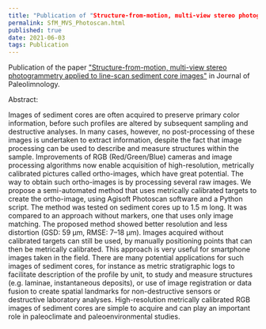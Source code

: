 ```yaml
---
title: "Publication of "Structure-from-motion, multi-view stereo photogrammetry applied to line-scan sediment core images")"
permalink: SfM_MVS_Photoscan.html
published: true
date: 2021-06-03
tags: Publication
---
```


Publication of the paper <a href="https://link.springer.com/article/10.1007/s10933-021-00204-x">"Structure-from-motion, multi-view stereo photogrammetry applied to line-scan sediment core images"</a> in Journal of Paleolimnology.

Abstract:

Images of sediment cores are often acquired to preserve primary color information, before such profiles are altered by subsequent sampling and destructive analyses. In many cases, however, no post-processing of these images is undertaken to extract information, despite the fact that image processing can be used to describe and measure structures within the sample. Improvements of RGB (Red/Green/Blue) cameras and image processing algorithms now enable acquisition of high-resolution, metrically calibrated pictures called ortho-images, which have great potential. The way to obtain such ortho-images is by processing several raw images. We propose a semi-automated method that uses metrically calibrated targets to create the ortho-image, using Agisoft Photoscan software and a Python script. The method was tested on sediment cores up to 1.5 m long. It was compared to an approach without markers, one that uses only image matching. The proposed method showed better resolution and less distortion (GSD: 59 µm, RMSE: 7–18 µm). Images acquired without calibrated targets can still be used, by manually positioning points that can then be metrically calibrated. This approach is very useful for smartphone images taken in the field. There are many potential applications for such images of sediment cores, for instance as metric stratigraphic logs to facilitate description of the profile by unit, to study and measure structures (e.g. laminae, instantaneous deposits), or use of image registration or data fusion to create spatial landmarks for non-destructive sensors or destructive laboratory analyses. High-resolution metrically calibrated RGB images of sediment cores are simple to acquire and can play an important role in paleoclimate and paleoenvironmental studies.